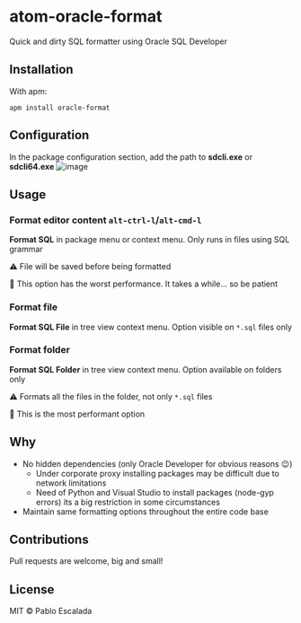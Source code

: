 # atom-oracle-format

Quick and dirty SQL formatter using Oracle SQL Developer

## Installation

With apm:

```
apm install oracle-format
```

## Configuration

In the package configuration section, add the path to **sdcli.exe** or **sdcli64.exe**
![image](https://cloud.githubusercontent.com/assets/1185591/11654841/0a1e77a0-9da9-11e5-8102-f6a47a438e3b.png)

## Usage

### Format editor content `alt-ctrl-l`/`alt-cmd-l`

**Format SQL** in package menu or context menu. Only runs in files using SQL grammar

:warning: File will be saved before being formatted

:snail: This option has the worst performance. It takes a while... so be patient

### Format file

**Format SQL File** in tree view context menu. Option visible on `*.sql` files only

### Format folder

**Format SQL Folder** in tree view context menu. Option available on folders only

:warning: Formats all the files in the folder, not only `*.sql` files

:rabbit2: This is the most performant option

## Why

* No hidden dependencies (only Oracle Developer for obvious reasons :wink:)
  * Under corporate proxy installing packages may be difficult due to network limitations
  * Need of Python and Visual Studio to install packages (node-gyp errors) its a big restriction in some circumstances
* Maintain same formatting options throughout the entire code base

## Contributions

Pull requests are welcome, big and small!

## License

MIT © Pablo Escalada
